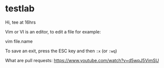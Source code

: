 # testlab

Hi, tee at 16hrs

Vim or VI is an editor, to edit a file for example:

   vim file.name

To save an exit, press the ESC key and then `:x` (or `:wq`)

What are pull requests: https://www.youtube.com/watch?v=d5wpJ5VimSU
